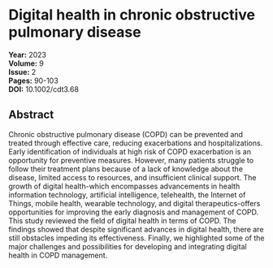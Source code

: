 # Digital health in chronic obstructive pulmonary disease

**Year:** 2023  
**Volume:** 9  
**Issue:** 2  
**Pages:** 90-103  
**DOI:** 10.1002/cdt3.68  

## Abstract
Chronic obstructive pulmonary disease (COPD) can be prevented and treated through effective care, reducing exacerbations and hospitalizations. Early identification of individuals at high risk of COPD exacerbation is an opportunity for preventive measures. However, many patients struggle to follow their treatment plans because of a lack of knowledge about the disease, limited access to resources, and insufficient clinical support. The growth of digital health-which encompasses advancements in health information technology, artificial intelligence, telehealth, the Internet of Things, mobile health, wearable technology, and digital therapeutics-offers opportunities for improving the early diagnosis and management of COPD. This study reviewed the field of digital health in terms of COPD. The findings showed that despite significant advances in digital health, there are still obstacles impeding its effectiveness. Finally, we highlighted some of the major challenges and possibilities for developing and integrating digital health in COPD management.

